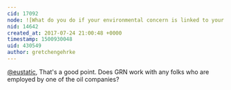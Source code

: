 ```yaml
---
cid: 17092
node: ![What do you do if your environmental concern is linked to your neighbor's paycheck?](../notes/gretchengehrke/07-10-2017/what-do-you-do-if-your-environmental-concern-is-linked-to-your-neighbor-s-paycheck)
nid: 14642
created_at: 2017-07-24 21:00:48 +0000
timestamp: 1500930048
uid: 430549
author: gretchengehrke
---
```


[@eustatic](/profile/eustatic), That's a good point. Does GRN work with any folks who are employed by one of the oil companies? 
